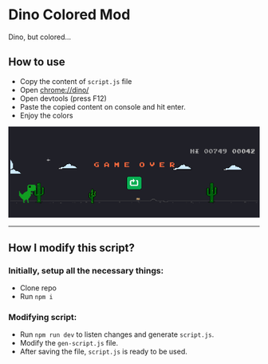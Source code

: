# Dino Colored Mod

Dino, but colored...

## How to use

- Copy the content of `script.js` file
- Open [chrome://dino/](chrome://dino/)
- Open devtools (press F12)
- Paste the copied content on console and hit enter.
- Enjoy the colors


![Screenshot](screenshot.png)

---

##  How I modify this script?

### Initially, setup all the necessary things:
- Clone repo
- Run `npm i`

### Modifying script:
- Run `npm run dev` to listen changes and generate `script.js`.
- Modify the `gen-script.js` file.
- After saving the file, `script.js` is ready to be used.
